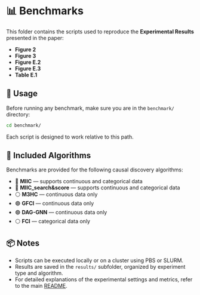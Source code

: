 # 📊 Benchmarks

This folder contains the scripts used to reproduce the **Experimental Results** presented in the paper:

- **Figure 2**
- **Figure 3**
- **Figure E.2**
- **Figure E.3**
- **Table E.1**

## 📁 Usage

Before running any benchmark, make sure you are in the `benchmark/` directory:

```bash
cd benchmark/
```

Each script is designed to work relative to this path.

## 🧪 Included Algorithms

Benchmarks are provided for the following causal discovery algorithms:

- 🔵 **MIIC** — supports continuous and categorical data
- 🔴 **MIIC_search&score** — supports continuous and categorical data
- ⚪️ **M3HC** — continuous data only
- 🟣 **GFCI** — continuous data only
- 🟢 **DAG-GNN** — continuous data only
- ⚪️ **FCI** — categorical data only

## 📦 Notes

- Scripts can be executed locally or on a cluster using PBS or SLURM.
- Results are saved in the `results/` subfolder, organized by experiment type and algorithm.
- For detailed explanations of the experimental settings and metrics, refer to the main [README](https://github.com/miicTeam/miicsearchscore#benchmarks).